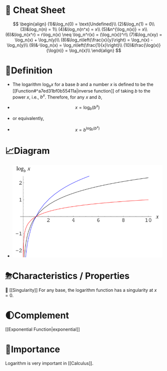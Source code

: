 # 🧾 Cheat Sheet
$$
\begin{align}
(1)&\log_n(0) = \text{Undefined}\\
(2)&\log_n(1) = 0\\
(3)&\log_n(n) = 1\\
(4)&\log_n(n^x) = x\\
(5)&n^{\log_n(x)} = x\\
(6)&\log_n(x^r) = r\log_n(x) \neq \log_n^r(x) = (\log_n(x))^r\\
(7)&\log_n(xy) = \log_n(x) + \log_n(y)\\
(8)&\log_n\left(\frac{x}{y}\right) = \log_n(x) - \log_n(y)\\
(9)&-\log_n(x) = \log_n\left(\frac{1}{x}\right)\\
(10)&\frac{\log(x)}{\log(n)} = \log_n(x)\\
\end{align}
$$


# 📝Definition
- The logarithm $\log_bx$ for a base $b$ and a number $x$ is defined to be the [[Function#^a7ed31bf0b55411a|inverse function]] of taking $b$ to the power $x$, i.e., $b^x$. Therefore, for any $x$ and $b$,
- $$
x=\log_b(b^x)
$$

- or equivalently,
- $$
x=b^{\log_b(b^x)}
$$
        
# 📈Diagram
- ![name](../assets/Logarithm_900.svg)

# ⛈Characteristics / Properties
📌 [[Singularity]]
For any base, the logarithm function has a singularity at $x=0$.

# 🌓Complement
[[Exponential Function|exponential]]

# 👑Importance
Logarithm is very important in [[Calculus]].